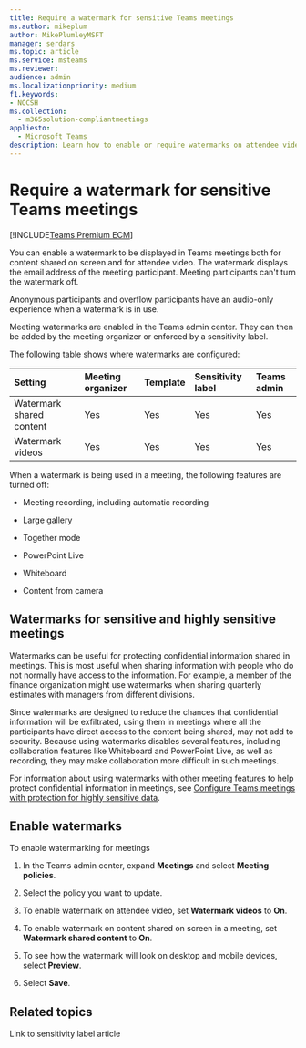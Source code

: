 ```yaml
---
title: Require a watermark for sensitive Teams meetings
ms.author: mikeplum
author: MikePlumleyMSFT
manager: serdars
ms.topic: article
ms.service: msteams
ms.reviewer: 
audience: admin
ms.localizationpriority: medium
f1.keywords:
- NOCSH
ms.collection: 
  - m365solution-compliantmeetings
appliesto: 
  - Microsoft Teams
description: Learn how to enable or require watermarks on attendee video and shared content in sensitive Teams meetings.
---
```


# Require a watermark for sensitive Teams meetings

[!INCLUDE[Teams Premium ECM](includes/teams-premium-ecm.md)]

You can enable a watermark to be displayed in Teams meetings both for content shared on screen and for attendee video. The watermark displays the email address of the meeting participant. Meeting participants can't turn the watermark off.

Anonymous participants and overflow participants have an audio-only experience when a watermark is in use.

Meeting watermarks are enabled in the Teams admin center. They can then be added by the meeting organizer or enforced by a sensitivity label.

The following table shows where watermarks are configured:

|Setting|Meeting organizer|Template|Sensitivity label|Teams admin|
|:------|:----------------|:-------|:----------------|:----------|
|Watermark shared content|Yes|Yes|Yes|Yes|
|Watermark videos|Yes|Yes|Yes|Yes|

When a watermark is being used in a meeting, the following features are turned off:

- Meeting recording, including automatic recording

- Large gallery

- Together mode 

- PowerPoint Live

- Whiteboard 

- Content from camera

## Watermarks for sensitive and highly sensitive meetings

Watermarks can be useful for protecting confidential information shared in meetings. This is most useful when sharing information with people who do not normally have access to the information. For example, a member of the finance organization might use watermarks when sharing quarterly estimates with managers from different divisions.

Since watermarks are designed to reduce the chances that confidential information will be exfiltrated, using them in meetings where all the participants have direct access to the content being shared, may not add to security. Because using watermarks disables several features, including collaboration features like Whiteboard and PowerPoint Live, as well as recording, they may make collaboration more difficult in such meetings.

For information about using watermarks with other meeting features to help protect confidential information in meetings, see [Configure Teams meetings with protection for highly sensitive data](/microsoftteams/configure-meetings-highly-sensitive-protection).

## Enable watermarks
 
To enable watermarking for meetings

1. In the Teams admin center, expand **Meetings** and select **Meeting policies**.

1. Select the policy you want to update.

1. To enable watermark on attendee video, set **Watermark videos** to **On**.

1. To enable watermark on content shared on screen in a meeting, set **Watermark shared content** to **On**.

1. To see how the watermark will look on desktop and mobile devices, select **Preview**.

1. Select **Save**.

## Related topics

Link to sensitivity label article
